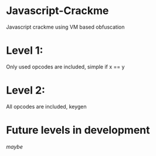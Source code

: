 # Javascript-Crackme
Javascript crackme using VM based obfuscation

# Level 1:
Only used opcodes are included, simple if x == y

# Level 2:
All opcodes are included, keygen

# Future levels in development
###### maybe
